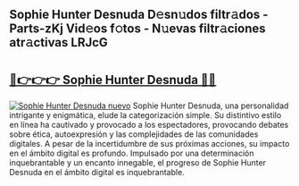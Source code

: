 ## Sophie Hunter Desnuda D𝚎sn𝚞dos filtr𝚊dos - Parts-zKj Vid𝚎os f𝚘tos - N𝚞evas filtr𝚊ciones atr𝚊ctivas LRJcG

# <h2><a href="http://mbc7wd.tromn.icu/?c=Sophie+Hunter+Desnuda">🔗👉👉👉 Sophie Hunter Desnuda 🔗🔗</a></h2>

[![Sophie Hunter Desnuda nuevo](https://i.imgur.com/pEAQMta.gif)](http://mbc7wd.tromn.icu/?c=Sophie+Hunter+Desnuda)
Sophie Hunter Desnuda, una personalidad intrigante y enigmática, elude la categorización simple. Su distintivo estilo en línea ha cautivado y provocado a los espectadores, provocando debates sobre ética, autoexpresión y las complejidades de las comunidades digitales. A pesar de la incertidumbre de sus próximas acciones, su impacto en el ámbito digital es profundo. Impulsado por una determinación inquebrantable y un encanto innegable, el progreso de Sophie Hunter Desnuda en el ámbito digital es inquebrantable.

